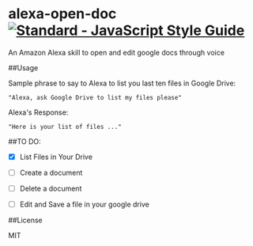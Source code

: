 # alexa-open-doc   [![Standard - JavaScript Style Guide](https://cdn.rawgit.com/feross/standard/master/badge.svg)](https://github.com/feross/standard     )
An Amazon Alexa skill to open and edit google docs through voice

##Usage

Sample phrase to say to Alexa to list you last ten files in Google Drive:

` "Alexa, ask Google Drive to list my files please" `

Alexa's Response:

`"Here is your list of files ..."`

##TO DO:
- [x] List Files in Your Drive 
- [ ] Create a document
- [ ] Delete a document
- [ ] Edit and Save a file in your google drive


##License

MIT 
